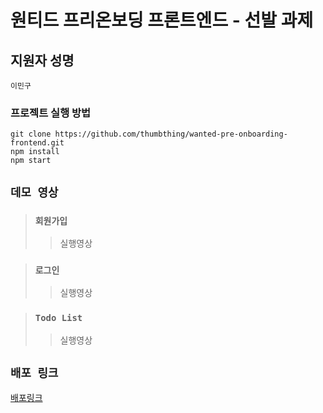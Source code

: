 # 원티드 프리온보딩 프론트엔드 - 선발 과제

## 지원자 성명

`이민구`

### 프로젝트 실행 방법

```
git clone https://github.com/thumbthing/wanted-pre-onboarding-frontend.git
npm install
npm start
```

## `데모 영상`

> ### `회원가입`
>
> > 실행영상

> ### `로그인`
>
> > 실행영상

> ### `Todo List`
>
> > 실행영상

## `배포 링크`

[배포링크](https://wanted-pre-onboarding-frontend-five-taupe.vercel.app/)
